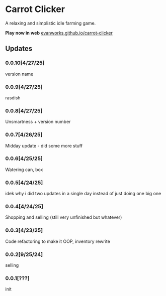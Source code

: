 # Carrot Clicker
A relaxing and simplistic idle farming game.

**Play now in web** 
<a href="https://evanworks.github.io/carrot-clicker">evanworks.github.io/carrot-clicker</a>

## Updates

### 0.0.10[4/27/25]
version name

### 0.0.9[4/27/25]
rasdish

### 0.0.8[4/27/25]
Unsmartness + version number

### 0.0.7[4/26/25]
Midday update - did some more stuff

### 0.0.6[4/25/25]
Watering can, box

### 0.0.5[4/24/25]
idek why i did two updates in a single day instead of just doing one big one

### 0.0.4[4/24/25]
Shopping and selling (still very unfinished but whatever)

### 0.0.3[4/23/25]
Code refactoring to make it OOP, inventory rewrite

### 0.0.2[9/25/24]
selling

### 0.0.1[???]
init